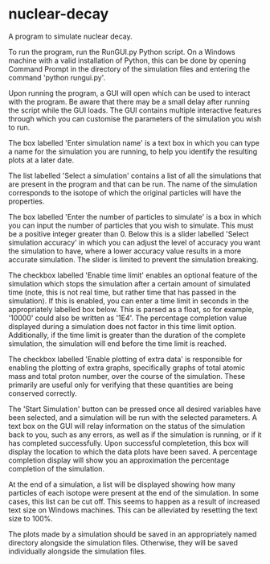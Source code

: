 # nuclear-decay
A program to simulate nuclear decay.

To run the program, run the RunGUI.py Python script. On a Windows machine with a valid installation of Python, this can be done by opening Command Prompt in the directory of the simulation files and entering the command 'python rungui.py'.

Upon running the program, a GUI will open which can be used to interact with the program. Be aware that there may be a small delay after running the script while the GUI loads. The GUI contains multiple interactive features through which you can customise the parameters of the simulation you wish to run.

The box labelled 'Enter simulation name' is a text box in which you can type a name for the simulation you are running, to help you identify the resulting plots at a later date. 

The list labelled 'Select a simulation' contains a list of all the simulations that are present in the program and that can be run. The name of the simulation corresponds to the isotope of which the original particles will have the properties.

The box labelled 'Enter the number of particles to simulate' is a box in which you can input the number of particles that you wish to simulate. This must be a positive integer greater than 0. Below this is a slider labelled 'Select simulation accuracy' in which you can adjust the level of accuracy you want the simulation to have, where a lower accuracy value results in a more accurate simulation. The slider is limited to prevent the simulation breaking.

The checkbox labelled 'Enable time limit' enables an optional feature of the simulation which stops the simulation after a certain amount of simulated time (note, this is not real time, but rather time that has passed in the simulation). If this is enabled, you can enter a time limit in seconds in the appropriately labelled box below. This is parsed as a float, so for example, '10000' could also be written as '1E4'. The percentage completion value displayed during a simulation does not factor in this time limit option. Additionally, if the time limit is greater than the duration of the complete simulation, the simulation will end before the time limit is reached.

The checkbox labelled 'Enable plotting of extra data' is responsible for enabling the plotting of extra graphs, specifically graphs of total atomic mass and total proton number, over the course of the simulation. These primarily are useful only for verifying that these quantities are being conserved correctly.

The 'Start Simulation' button can be pressed once all desired variables have been selected, and a simulation will be run with the selected parameters. A text box on the GUI will relay information on the status of the simulation back to you, such as any errors, as well as if the simulation is running, or if it has completed successfully. Upon successful completetion, this box will display the location to which the data plots have been saved. A percentage completion display will show you an approximation the percentage completion of the simulation.

At the end of a simulation, a list will be displayed showing how many particles of each isotope were present at the end of the simulation. In some cases, this list can be cut off. This seems to happen as a result of increased text size on Windows machines. This can be alleviated by resetting the text size to 100%.

The plots made by a simulation should be saved in an appropriately named directory alongside the simulation files. Otherwise, they will be saved individually alongside the simulation files.
